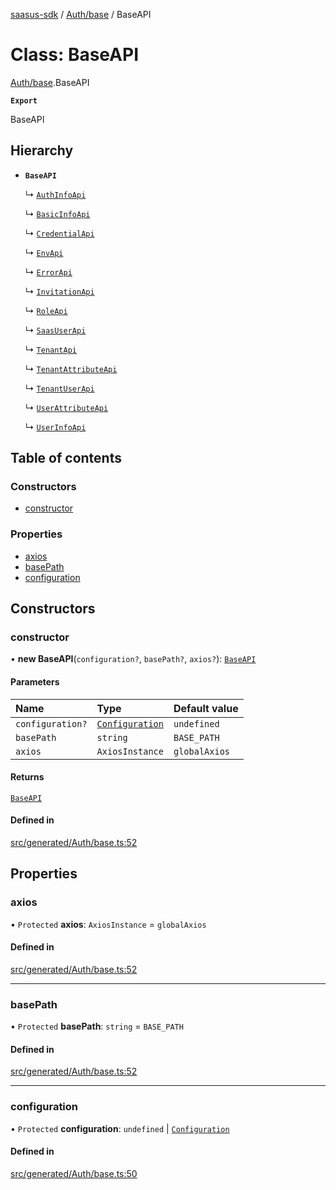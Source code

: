 [saasus-sdk](../README.md) / [Auth/base](../modules/Auth_base.md) / BaseAPI

# Class: BaseAPI

[Auth/base](../modules/Auth_base.md).BaseAPI

**`Export`**

BaseAPI

## Hierarchy

- **`BaseAPI`**

  ↳ [`AuthInfoApi`](Auth_api.AuthInfoApi.md)

  ↳ [`BasicInfoApi`](Auth_api.BasicInfoApi.md)

  ↳ [`CredentialApi`](Auth_api.CredentialApi.md)

  ↳ [`EnvApi`](Auth_api.EnvApi.md)

  ↳ [`ErrorApi`](Auth_api.ErrorApi.md)

  ↳ [`InvitationApi`](Auth_api.InvitationApi.md)

  ↳ [`RoleApi`](Auth_api.RoleApi.md)

  ↳ [`SaasUserApi`](Auth_api.SaasUserApi.md)

  ↳ [`TenantApi`](Auth_api.TenantApi.md)

  ↳ [`TenantAttributeApi`](Auth_api.TenantAttributeApi.md)

  ↳ [`TenantUserApi`](Auth_api.TenantUserApi.md)

  ↳ [`UserAttributeApi`](Auth_api.UserAttributeApi.md)

  ↳ [`UserInfoApi`](Auth_api.UserInfoApi.md)

## Table of contents

### Constructors

- [constructor](Auth_base.BaseAPI.md#constructor)

### Properties

- [axios](Auth_base.BaseAPI.md#axios)
- [basePath](Auth_base.BaseAPI.md#basepath)
- [configuration](Auth_base.BaseAPI.md#configuration)

## Constructors

### constructor

• **new BaseAPI**(`configuration?`, `basePath?`, `axios?`): [`BaseAPI`](Auth_base.BaseAPI.md)

#### Parameters

| Name | Type | Default value |
| :------ | :------ | :------ |
| `configuration?` | [`Configuration`](Auth_configuration.Configuration.md) | `undefined` |
| `basePath` | `string` | `BASE_PATH` |
| `axios` | `AxiosInstance` | `globalAxios` |

#### Returns

[`BaseAPI`](Auth_base.BaseAPI.md)

#### Defined in

[src/generated/Auth/base.ts:52](https://github.com/saasus-platform/saasus-sdk-javascript/blob/55abc15/src/generated/Auth/base.ts#L52)

## Properties

### axios

• `Protected` **axios**: `AxiosInstance` = `globalAxios`

#### Defined in

[src/generated/Auth/base.ts:52](https://github.com/saasus-platform/saasus-sdk-javascript/blob/55abc15/src/generated/Auth/base.ts#L52)

___

### basePath

• `Protected` **basePath**: `string` = `BASE_PATH`

#### Defined in

[src/generated/Auth/base.ts:52](https://github.com/saasus-platform/saasus-sdk-javascript/blob/55abc15/src/generated/Auth/base.ts#L52)

___

### configuration

• `Protected` **configuration**: `undefined` \| [`Configuration`](Auth_configuration.Configuration.md)

#### Defined in

[src/generated/Auth/base.ts:50](https://github.com/saasus-platform/saasus-sdk-javascript/blob/55abc15/src/generated/Auth/base.ts#L50)
